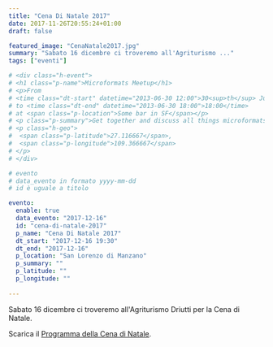 ```yaml
---
title: "Cena Di Natale 2017"
date: 2017-11-26T20:55:24+01:00
draft: false

featured_image: "CenaNatale2017.jpg"
summary: "Sabato 16 dicembre ci troveremo all'Agriturismo ..."
tags: ["eventi"]

# <div class="h-event">
# <h1 class="p-name">Microformats Meetup</h1>
# <p>From 
# <time class="dt-start" datetime="2013-06-30 12:00">30<sup>th</sup> June 2013, 12:00</time>
# to <time class="dt-end" datetime="2013-06-30 18:00">18:00</time>
# at <span class="p-location">Some bar in SF</span></p>
# <p class="p-summary">Get together and discuss all things microformats-related.</p>
# <p class="h-geo">
#  <span class="p-latitude">27.116667</span>,
#  <span class="p-longitude">109.366667</span>
# </p>
# </div>

# evento 
# data_evento in formato yyyy-mm-dd
# id è uguale a titolo

evento:
  enable: true
  data_evento: "2017-12-16"
  id: "cena-di-natale-2017"
  p_name: "Cena Di Natale 2017"
  dt_start: "2017-12-16 19:30"
  dt_end: "2017-12-16"
  p_location: "San Lorenzo di Manzano"
  p_summary: ""
  p_latitude: ""
  p_longitude: ""
  
---
```


Sabato 16 dicembre ci troveremo all'Agriturismo Driutti per la Cena di Natale.

Scarica il [Programma della Cena di Natale](ProgrammaCenaNatale2017.pdf).